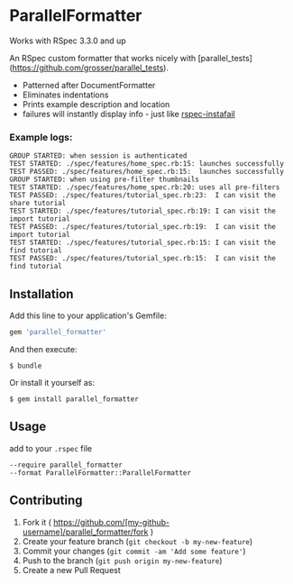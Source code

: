 # ParallelFormatter

Works with RSpec 3.3.0 and up

An RSpec custom formatter that works nicely with 
[parallel_tests] (https://github.com/grosser/parallel_tests).

- Patterned after DocumentFormatter
- Eliminates indentations
- Prints example description and location
- failures will instantly display info - just like 
[rspec-instafail](https://github.com/grosser/rspec-instafail)

### Example logs:    
    GROUP STARTED: when session is authenticated
    TEST STARTED: ./spec/features/home_spec.rb:15: launches successfully
    TEST PASSED: ./spec/features/home_spec.rb:15:  launches successfully
    GROUP STARTED: when using pre-filter thumbnails
    TEST STARTED: ./spec/features/home_spec.rb:20: uses all pre-filters
    TEST PASSED: ./spec/features/tutorial_spec.rb:23:  I can visit the share tutorial
    TEST STARTED: ./spec/features/tutorial_spec.rb:19: I can visit the import tutorial
    TEST PASSED: ./spec/features/tutorial_spec.rb:19:  I can visit the import tutorial
    TEST STARTED: ./spec/features/tutorial_spec.rb:15: I can visit the find tutorial
    TEST PASSED: ./spec/features/tutorial_spec.rb:15:  I can visit the find tutorial


## Installation

Add this line to your application's Gemfile:

```ruby
gem 'parallel_formatter'
```

And then execute:

    $ bundle

Or install it yourself as:

    $ gem install parallel_formatter

## Usage
add to your `.rspec` file

    --require parallel_formatter
    --format ParallelFormatter::ParallelFormatter

## Contributing

1. Fork it ( https://github.com/[my-github-username]/parallel_formatter/fork )
2. Create your feature branch (`git checkout -b my-new-feature`)
3. Commit your changes (`git commit -am 'Add some feature'`)
4. Push to the branch (`git push origin my-new-feature`)
5. Create a new Pull Request
